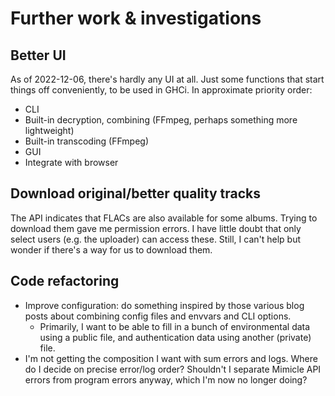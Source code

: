 # Further work & investigations
## Better UI
As of 2022-12-06, there's hardly any UI at all. Just some functions that start
things off conveniently, to be used in GHCi. In approximate priority order:

  * CLI
  * Built-in decryption, combining (FFmpeg, perhaps something more lightweight)
  * Built-in transcoding (FFmpeg)
  * GUI
  * Integrate with browser

## Download original/better quality tracks
The API indicates that FLACs are also available for some albums. Trying to
download them gave me permission errors. I have little doubt that only select
users (e.g. the uploader) can access these. Still, I can't help but wonder if
there's a way for us to download them.

## Code refactoring
  * Improve configuration: do something inspired by those various blog posts
    about combining config files and envvars and CLI options.
    * Primarily, I want to be able to fill in a bunch of environmental data
      using a public file, and authentication data using another (private) file.
  * I'm not getting the composition I want with sum errors and logs. Where do I
    decide on precise error/log order? Shouldn't I separate Mimicle API errors
    from program errors anyway, which I'm now no longer doing?
